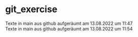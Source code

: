 ﻿# git_exercise
Texte in main aus github aufgeräumt am 13.08.2022 um 11:47<br>
Texte in main aus github aufgeräumt am 13.08.2022 um 11:54<br>

